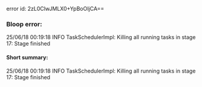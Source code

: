 error id: 2zL0ClwJMLX0+YpBoOIjCA==
### Bloop error:

25/06/18 00:19:18 INFO TaskSchedulerImpl: Killing all running tasks in stage 17: Stage finished
#### Short summary: 

25/06/18 00:19:18 INFO TaskSchedulerImpl: Killing all running tasks in stage 17: Stage finished
